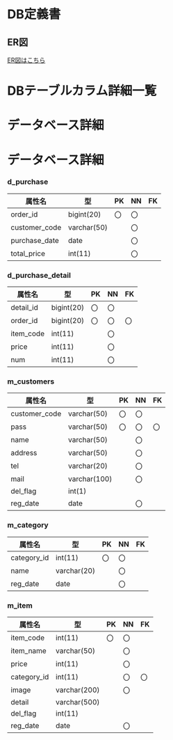 # DB定義書
## ER図
[ER図はこちら]( https://github.com/Aso2001011/2021sys-design/blob/main/ER.md "ER図はこちら")

# DBテーブルカラム詳細一覧

# データベース詳細
# データベース詳細

### d_purchase

|属性名|型|PK|NN|FK|
|------|-|--|--|--|
|order_id|bigint(20)|〇|〇||
|customer_code|varchar(50)||〇||
|purchase_date|date||〇||
|total_price|int(11)||〇||

### d_purchase_detail
|属性名|型|PK|NN|FK|
|------|-|--|--|--|
|detail_id|bigint(20)|〇|〇||
|order_id|bigint(20)|〇|〇|〇|
|item_code|int(11)||〇||
|price|int(11)||〇||
|num|int(11)||〇||

### m_customers
|属性名|型|PK|NN|FK|
|------|-|--|--|--|
|customer_code|varchar(50)|〇|〇||
|pass|varchar(50)|〇|〇|〇|
|name|varchar(50)||〇||
|address|varchar(50)||〇||
|tel|varchar(20)||〇||
|mail|varchar(100)||〇||
|del_flag|int(1)||||
|reg_date|date||〇||

### m_category
|属性名|型|PK|NN|FK|
|------|-|--|--|--|
|category_id|int(11)|〇|〇||
|name|varchar(20)||〇||
|reg_date|date||〇||

### m_item
|属性名|型|PK|NN|FK|
|------|-|--|--|--|
|item_code|int(11)|〇|〇||
|item_name|varchar(50)||〇||
|price|int(11)||〇||
|category_id|int(11)||〇|〇|
|image|varchar(200)||〇||
|detail|varchar(500)||||
|del_flag|int(11)||||
|reg_date|date||〇||
